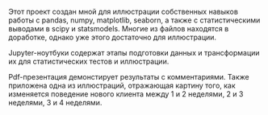 Этот проект создан мной для иллюстрации собственных навыков работы с pandas, numpy, matplotlib, seaborn, а также с статистическими выводами в scipy и statsmodels. Многие из файлов находятся в доработке, однако уже этого достаточно для иллюстрации.

Jupyter-ноутбуки содержат этапы подготовки данных и трансформации их для статистических тестов и иллюстрации.

Pdf-презентация демонстирует результаты с комментариями. Также приложена одна из иллюстраций, отражающая картину того, как изменяется поведение нового клиента между 1 и 2 неделями, 2 и 3 неделями, 3 и 4 неделями.
